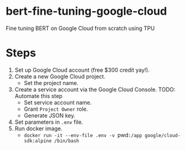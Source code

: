 # bert-fine-tuning-google-cloud
Fine tuning BERT on Google Cloud from scratch using TPU

# Steps
1. Set up Google Cloud account (free $300 credit yay!).
2. Create a new Google Cloud project.
    - Set the project name.
2. Create a service account via the Google Cloud Console. TODO: Automate this step
    - Set service account name.
    - Grant `Project Owner` role.
    - Generate JSON key.
3. Set parameters in `.env` file.
4. Run docker image.
    - `docker run -it --env-file .env -v `pwd`:/app google/cloud-sdk:alpine /bin/bash`